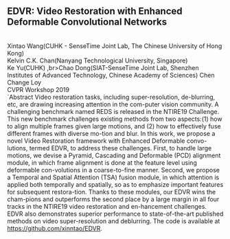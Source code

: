 EDVR: Video Restoration with Enhanced Deformable Convolutional Networks
--------
<br>Xintao Wang(CUHK - SenseTime Joint Lab, The Chinese University of Hong Kong) <br>Kelvin C.K. Chan(Nanyang Technological University, Singapore)<br>Ke Yu(CUHK) ,br>Chao Dong(SIAT-SenseTime Joint Lab, Shenzhen Institutes of Advanced Technology, Chinese Academy of Sciences) Chen Change Loy
<br>CVPR Workshop 2019
<br>`Abstract
Video restoration tasks, including super-resolution, de-blurring, etc, are drawing increasing attention in the com-puter vision community. A challenging benchmark named REDS is released in the NTIRE19 Challenge. This new benchmark challenges existing methods from two aspects:(1)	how to align multiple frames given large motions, and
(2)	how to effectively fuse different frames with diverse mo-tion and blur. In this work, we propose a novel Video Restoration framework with Enhanced Deformable convo-lutions, termed EDVR, to address these challenges. First, to handle large motions, we devise a Pyramid, Cascading and Deformable (PCD) alignment module, in which frame alignment is done at the feature level using deformable con-volutions in a coarse-to-fine manner. Second, we propose a Temporal and Spatial Attention (TSA) fusion module, in which attention is applied both temporally and spatially, so as to emphasize important features for subsequent restora-tion. Thanks to these modules, our EDVR wins the cham-pions and outperforms the second place by a large margin in all four tracks in the NTIRE19 video restoration and en-hancement challenges. EDVR also demonstrates superior performance to state-of-the-art published methods on video super-resolution and deblurring. The code is available at https://github.com/xinntao/EDVR.
